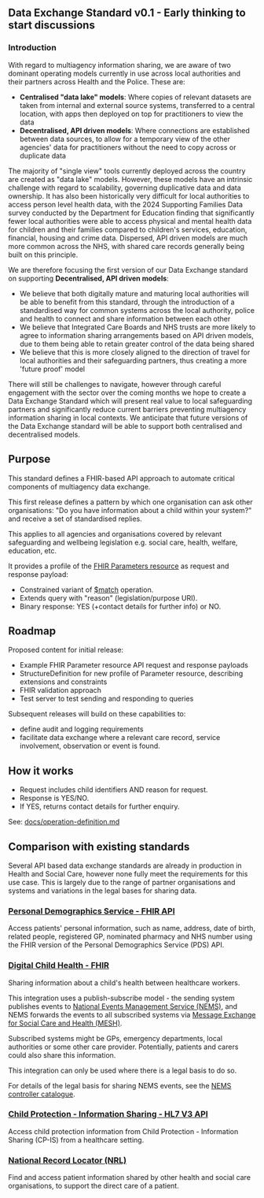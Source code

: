 ## Data Exchange Standard v0.1 - Early thinking to start discussions

### Introduction
With regard to multiagency information sharing, we are aware of two dominant operating models currently in use across local authorities and their partners across Health and the Police. These are:

- **Centralised "data lake" models**: Where copies of relevant datasets are taken from internal and external source systems, transferred to a central location, with apps then deployed on top for practitioners to view the data
- **Decentralised, API driven models**: Where connections are established between data sources, to allow for a temporary view of the other agencies' data for practitioners without the need to copy across or duplicate data

 The majority of "single view" tools currently deployed across the country are created as "data lake" models. However, these models have an intrinsic challenge with regard to scalability, governing duplicative data and data ownership. It has also been historically very difficult for local authorities to access person level health data, with the 2024 Supporting Families Data survey conducted by the Department for Education finding that significantly fewer local authorities were able to access physical and mental health data for children and their families compared to children's services, education, financial, housing and crime data. Dispersed, API driven models are much more common across the NHS, with shared care records generally being built on this principle.

 We are therefore focusing the first version of our Data Exchange standard on supporting **Decentralised, API driven models**:

- We believe that both digitally mature and maturing local authorities will be able to benefit from this standard, through the introduction of a standardised way for common systems across the local authority, police and health to connect and share information between each other
- We believe that Integrated Care Boards and NHS trusts are more likely to agree to information sharing arrangements based on API driven models, due to them being able to retain greater control of the data being shared
- We believe that this is more closely aligned to the direction of travel for local authorities and their safeguarding partners, thus creating a more 'future proof' model

There will still be challenges to navigate, however through careful engagement with the sector over the coming months we hope to create a Data Exchange Standard which will present real value to local safeguarding partners and significantly reduce current barriers preventing multiagency information sharing in local contexts. We anticipate that future versions of the Data Exchange standard will be able to support both centralised and decentralised models.

## Purpose

This standard defines a FHIR-based API approach to automate critical components of multiagency data exchange.

This first release defines a pattern by which one organisation can ask other organisations: "Do you have information about a child within your system?" and receive a set of standardised replies.

This applies to all agencies and organisations covered by relevant safeguarding and wellbeing legislation e.g. social care, health, welfare, education, etc.

It provides a profile of the [FHIR Parameters resource](https://hl7.org/fhir/parameters.html) as request and response payload:

- Constrained variant of [$match](https://hl7.org/fhir/operation-patient-match.html) operation.
- Extends query with "reason" (legislation/purpose URI).
- Binary response: YES (+contact details for further info) or NO.

## Roadmap

Proposed content for initial release:
- Example FHIR Parameter resource API request and response payloads
- StructureDefinition for new profile of Parameter resource, describing extensions and constraints
- FHIR validation approach
- Test server to test sending and responding to queries

Subsequent releases will build on these capabilities to:
- define audit and logging requirements
- facilitate data exchange where a relevant care record, service involvement, observation or event is found.

## How it works

- Request includes child identifiers AND reason for request.
- Response is YES/NO.
- If YES, returns contact details for further enquiry.

See: [docs/operation-definition.md](docs/operation-definition.md)

## Comparison with existing standards

Several API based data exchange standards are already in production in Health and Social Care, however none fully meet the requirements for this use case. This is largely due to the range of partner organisations and systems and variations in the legal bases for sharing data.

### [Personal Demographics Service - FHIR API](https://digital.nhs.uk/developer/api-catalogue/personal-demographics-service-fhir)
Access patients' personal information, such as name, address, date of birth, related people, registered GP, nominated pharmacy and NHS number using the FHIR version of the Personal Demographics Service (PDS) API.

### [Digital Child Health - FHIR](https://digital.nhs.uk/developer/api-catalogue/digital-child-health-fhir)
Sharing information about a child's health between healthcare workers.

This integration uses a publish-subscribe model - the sending system publishes events to [National Events Management Service (NEMS)](https://digital.nhs.uk/services/national-events-management-service), and NEMS forwards the events to all subscribed systems via [Message Exchange for Social Care and Health (MESH)](https://digital.nhs.uk/developer/guides-and-documentation/api-technologies-at-nhs-digital#mesh).

Subscribed systems might be GPs, emergency departments, local authorities or some other care provider. Potentially, patients and carers could also share this information.

This integration can only be used where there is a legal basis to do so.

For details of the legal basis for sharing NEMS events, see the [NEMS controller catalogue](https://developer.nhs.uk/apis/ems-beta/controller_catalogue.html).

### [Child Protection - Information Sharing - HL7 V3 API](https://digital.nhs.uk/developer/api-catalogue/child-protection-information-sharing-hl7-v3)
Access child protection information from Child Protection - Information Sharing (CP-IS) from a healthcare setting.

### [National Record Locator (NRL)](https://digital.nhs.uk/services/national-record-locator/)
Find and access patient information shared by other health and social care organisations, to support the direct care of a patient.



